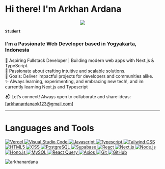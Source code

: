 # Hi there! I'm Arkhan Ardana

<div align="center">
  <img src="https://user-images.githubusercontent.com/22107794/139580686-887df369-edb8-4bc8-b607-4fbf6d7e4866.gif">
</div>

**`Student`**

### I'm a Passionate Web Developer based in Yogyakarta, Indonesia

🌟 Aspiring Fullstack Developer | Building modern web apps with Next.js & TypeScript.
<br/>
🚀 Passionate about crafting intuitive and scalable solutions.
<br/>
🎯 Goals: Deliver impactful projects for developers and communities alike.
<br/>
✨ Always learning, experimenting, and embracing new tech!, and im currently learning Next.js
   and Typescript
<br/>

📬 Let’s connect! Always open to collaborate and share ideas: [arkhanardanaok123@gmail.com]

---

# Languages and Tools


<p align="left">
  <a href="https://vercel.com" target="_blank">
    <img src="https://img.shields.io/badge/Vercel-%23000000.svg?logo=vercel&logoColor=white" alt="Vercel" />
  </a>
  <a href="https://code.visualstudio.com/" target="_blank">
    <img src="https://custom-icon-badges.demolab.com/badge/Visual%20Studio%20Code-0078d7.svg?logo=vsc&logoColor=white" alt="Visual Studio Code" />
  </a>
  <a href="#" target="_blank">
    <img src="https://img.shields.io/badge/JavaScript-F7DF1E?logo=javascript&logoColor=000" alt="Javascript" />
  </a>
  <a href="#" target="_blank">
    <img src="https://img.shields.io/badge/TypeScript-3178C6?logo=typescript&logoColor=fff" alt="Typescript" />
  </a>
  <a href="https://tailwindcss.com/" target="_blank">
    <img src="https://img.shields.io/badge/Tailwind%20CSS-%2338B2AC.svg?logo=tailwind-css&logoColor=white" alt="Tailwind CSS" />
  </a>
   <a href="#" target="_blank">
    <img src="https://img.shields.io/badge/HTML5-E34F26?logo=html5&logoColor=white" alt="HTML5" />
  </a>
  <a href="#" target="_blank">
    <img src="https://img.shields.io/badge/CSS-1572B6?logo=css3&logoColor=fff" alt="CSS" />
  </a>
  <a href="https://www.postgresql.org/" target="_blank">
    <img src="https://img.shields.io/badge/Postgres-%23316192.svg?logo=postgresql&logoColor=white" alt="PostgreSQL" />
  </a>
  <a href="https://supabase.com/" target="_blank">
    <img src="https://img.shields.io/badge/Supabase-3FCF8E?logo=supabase&logoColor=fff" alt="Supabase" />
  </a>
  <a href="https://react.dev" target="_blank">
    <img src="https://img.shields.io/badge/React-%2320232a.svg?logo=react&logoColor=%2361DAFB" alt="React" />
  </a>
  <a href="https://nextjs.org" target="_blank">
    <img src="https://img.shields.io/badge/Next.js-000?logo=next.js&logoColor=white" alt="Next.js" />
  </a>
  <a href="https://nodejs.org/" target="_blank">
    <img src="https://img.shields.io/badge/Node.js-339933?logo=nodedotjs&logoColor=white" alt="Node.js" />
  </a>
  <a href="https://hono.dev" target="_blank">
    <img src="https://img.shields.io/badge/Hono-E36002?logo=hono&logoColor=fff" alt="Hono.js" />
  </a>
  <a href="https://www.mysql.com/" target="_blank">
    <img src="https://img.shields.io/badge/MySQL-005C84?logo=mysql&logoColor=white" alt="MySQL" />
  </a>
    <a href="https://tanstack.com/query/latest" target="_blank">
    <img src="https://img.shields.io/badge/React_Query-FF4154?logo=react-query&logoColor=white" alt="React Query" />
  </a>
  <a href="https://axios-http.com/" target="_blank">
    <img src="https://img.shields.io/badge/Axios-5A29E4?logo=axios&logoColor=white" alt="Axios" />
  </a>
  <a href="https://git-scm.com/" target="_blank">
    <img src="https://img.shields.io/badge/Git-F05032?logo=git&logoColor=white" alt="Git" />
  </a>
  <a href="https://github.com/" target="_blank">
    <img src="https://img.shields.io/badge/GitHub-181717?logo=github&logoColor=white" alt="GitHub" />
  </a>
</p>

<p><img align="left" src="https://github-readme-stats.vercel.app/api/top-langs?username=arkhanardana&show_icons=true&locale=en&layout=compact" alt="arkhanardana" /></p>
